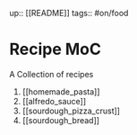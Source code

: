 up:: [[README]]
tags:: #on/food

# Recipe MoC
A Collection of recipes

1. [[homemade_pasta]]
2. [[alfredo_sauce]]
3. [[sourdough_pizza_crust]]
4. [[sourdough_bread]]